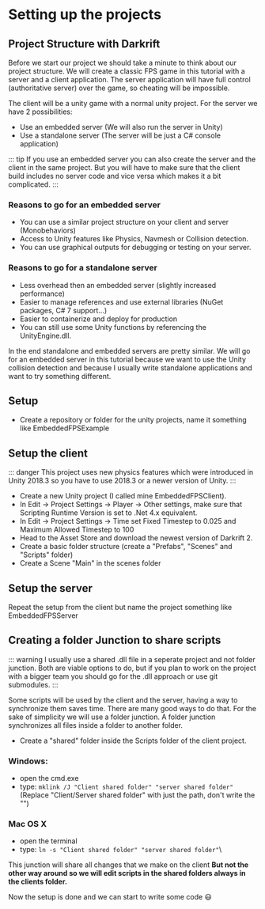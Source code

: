 
# Setting up the projects


## Project Structure with Darkrift
Before we start our project we should take a minute to think about our project structure.
We will create a classic FPS game in this tutorial with a server and a client application. The server application will have full control (authoritative server) over the game, so cheating will be impossible.

The client will be a unity game with a normal unity project. For the server we have 2 possibilities:
- Use an embedded server (We will also run the server in Unity)
- Use a standalone server (The server will be just a C# console application)


::: tip
 If you use an embedded server you can also create the server and the client in the same project. But you will have to make sure that the client build includes no server code and vice versa which makes it a bit complicated.
:::

### Reasons to go for an embedded server
- You can use a similar project structure on your client and server (Monobehaviors) 
- Access to Unity features like Physics, Navmesh or Collision detection.
- You can use graphical outputs for debugging or testing on your server.

### Reasons to go for a standalone server
- Less overhead then an embedded server (slightly increased performance)
- Easier to manage references and use external libraries (NuGet packages, C# 7 support...)
- Easier to containerize and deploy for production
- You can still use some Unity functions by referencing the UnityEngine.dll.

In the end standalone and embedded servers are pretty similar. We will go for an embedded server in this tutorial because we want to use the Unity collision detection and because I usually write standalone applications and want to try something different.

## Setup
- Create a repository or folder for the unity projects, name it something like EmbeddedFPSExample

## Setup the client
::: danger
This project uses new physics features which were introduced in Unity 2018.3 so you have to use 2018.3 or a newer version of Unity.
:::
- Create a new Unity project (I called mine EmbeddedFPSClient).
- In Edit -> Project Settings -> Player -> Other settings, make sure that Scripting Runtime Version is set to .Net 4.x equivalent.
- In Edit -> Project Settings -> Time set Fixed Timestep to 0.025 and Maximum Allowed Timestep to 100
- Head to the Asset Store and download the newest version of Darkrift 2.
- Create a basic folder structure (create a "Prefabs", "Scenes" and "Scripts" folder)
- Create a Scene "Main" in the scenes folder
## Setup the server
Repeat the setup from the client but name the project something like EmbeddedFPSServer

## Creating a folder Junction to share scripts

::: warning
I usually use a shared .dll file in a seperate project and not folder junction. Both are viable options to do, but if you plan to work on the project with a bigger team you should go for the .dll approach or use git submodules.
:::

Some scripts will be used by the client and the server, having a way to synchronize them saves time. There are many good ways to do that. For the sake of simplicity we will use a folder junction. A folder junction synchronizes all files inside a folder to another folder. 
- Create a "shared" folder inside the Scripts folder of the client project.

### Windows:
- open the cmd.exe
- type: ```mklink /J "Client shared folder" "server shared folder"```\
(Replace "Client/Server shared folder" with just the path, don't write the "")

### Mac OS X
- open the terminal
- type: ```ln -s "Client shared folder" "server shared folder"```\



This junction will share all changes that we make on the client **But not the other way around so we will edit scripts in the shared folders always in the clients folder.**

Now the setup is done and we can start to write some code :smiley: 